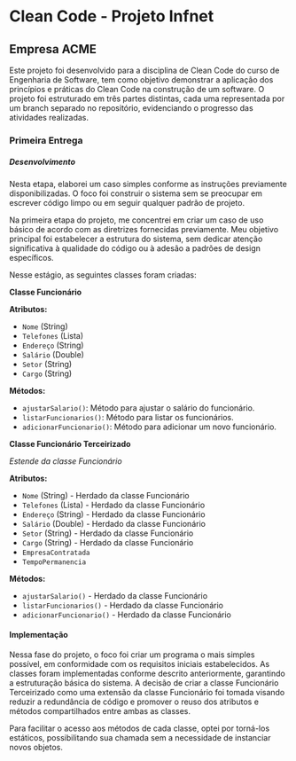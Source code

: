 
# Clean Code - Projeto Infnet

## Empresa ACME

Este projeto foi desenvolvido para a disciplina de Clean Code do curso de Engenharia de Software, tem como objetivo demonstrar a aplicação dos princípios e práticas do Clean Code na construção de um software. O projeto foi estruturado em três partes distintas, cada uma representada por um branch separado no repositório, evidenciando o progresso das atividades realizadas.

### Primeira Entrega
##### Desenvolvimento
Nesta etapa, elaborei um caso simples conforme as instruções previamente disponibilizadas. O foco foi construir o sistema sem se preocupar em escrever código limpo ou em seguir qualquer padrão de projeto.

Na primeira etapa do projeto, me concentrei em criar um caso de uso básico de acordo com as diretrizes fornecidas previamente. Meu objetivo principal foi estabelecer a estrutura do sistema, sem dedicar atenção significativa à qualidade do código ou à adesão a padrões de design específicos.

Nesse estágio, as seguintes classes foram criadas:
	 
**Classe Funcionário**

**Atributos:**
- `Nome` (String)
- `Telefones` (Lista)
- `Endereço` (String)
- `Salário` (Double)
- `Setor` (String)
- `Cargo` (String)

**Métodos:**
- `ajustarSalario()`: Método para ajustar o salário do funcionário.
- `listarFuncionarios()`: Método para listar os funcionários.
- `adicionarFuncionario()`: Método para adicionar um novo funcionário.

**Classe Funcionário Terceirizado**

*Estende da classe Funcionário*

**Atributos:**
- `Nome` (String) - Herdado da classe Funcionário
- `Telefones` (Lista) - Herdado da classe Funcionário
- `Endereço` (String) - Herdado da classe Funcionário
- `Salário` (Double) - Herdado da classe Funcionário
- `Setor` (String) - Herdado da classe Funcionário
- `Cargo` (String) - Herdado da classe Funcionário
- `EmpresaContratada`
- `TempoPermanencia`

**Métodos:**
- `ajustarSalario()` - Herdado da classe Funcionário
- `listarFuncionarios()` - Herdado da classe Funcionário
- `adicionarFuncionario()` - Herdado da classe Funcionário
	 
#### Implementação

Nessa fase do projeto, o foco foi criar um programa o mais simples possível, em conformidade com os requisitos iniciais estabelecidos. As classes foram implementadas conforme descrito anteriormente, garantindo a estruturação básica do sistema. A decisão de criar a classe Funcionário Terceirizado como uma extensão da classe Funcionário foi tomada visando reduzir a redundância de código e promover o reuso dos atributos e métodos compartilhados entre ambas as classes.

Para facilitar o acesso aos métodos de cada classe, optei por torná-los estáticos, possibilitando sua chamada sem a necessidade de instanciar novos objetos. 

